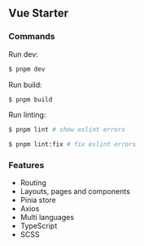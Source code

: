 ## Vue Starter

### Commands

Run dev:

```bash
$ pnpm dev
```

Run build:

```bash
$ pnpm build
```

Run linting:

```bash
$ pnpm lint # show eslint errors

$ pnpm lint:fix # fix eslint errors
```

### Features

- Routing
- Layouts, pages and components
- Pinia store
- Axios
- Multi languages
- TypeScript
- SCSS
